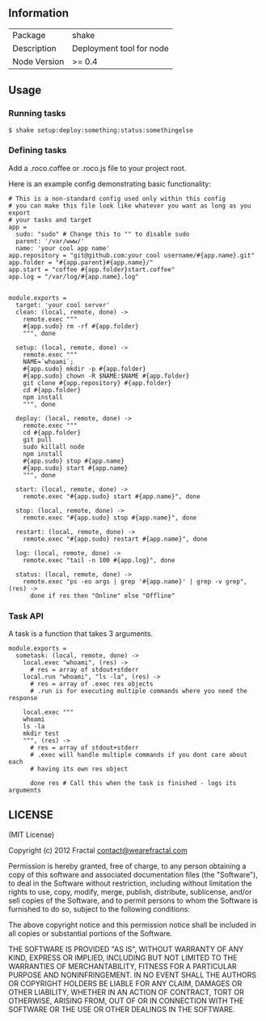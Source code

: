 ## Information

<table>
<tr>
<td>Package</td><td>shake</td>
</tr>
<tr>
<td>Description</td>
<td>Deployment tool for node</td>
</tr>
<tr>
<td>Node Version</td>
<td>>= 0.4</td>
</tr>
</table>

## Usage

### Running tasks
```$ shake setup:deploy:something:status:somethingelse```

### Defining tasks
Add a .roco.coffee or .roco.js file to your project root.

Here is an example config demonstrating basic functionality:

```coffee-script
# This is a non-standard config used only within this config
# you can make this file look like whatever you want as long as you export
# your tasks and target
app =
  sudo: "sudo" # Change this to "" to disable sudo
  parent: '/var/www/'
  name: 'your cool app name'
app.repository = "git@github.com:your cool username/#{app.name}.git"
app.folder = "#{app.parent}#{app.name}/"
app.start = "coffee #{app.folder}start.coffee"
app.log = "/var/log/#{app.name}.log"


module.exports =
  target: 'your cool server'
  clean: (local, remote, done) ->
    remote.exec """
    #{app.sudo} rm -rf #{app.folder}
    """, done

  setup: (local, remote, done) ->
    remote.exec """
    NAME=`whoami`;
    #{app.sudo} mkdir -p #{app.folder}
    #{app.sudo} chown -R $NAME:$NAME #{app.folder}
    git clone #{app.repository} #{app.folder}
    cd #{app.folder}
    npm install
    """, done

  deploy: (local, remote, done) ->
    remote.exec """
    cd #{app.folder}
    git pull
    sudo killall node
    npm install
    #{app.sudo} stop #{app.name}
    #{app.sudo} start #{app.name}
    """, done

  start: (local, remote, done) ->
    remote.exec "#{app.sudo} start #{app.name}", done

  stop: (local, remote, done) ->
    remote.exec "#{app.sudo} stop #{app.name}", done

  restart: (local, remote, done) ->
    remote.exec "#{app.sudo} restart #{app.name}", done

  log: (local, remote, done) ->
    remote.exec "tail -n 100 #{app.log}", done

  status: (local, remote, done) ->
    remote.exec "ps -eo args | grep '#{app.name}' | grep -v grep", (res) ->
      done if res then "Online" else "Offline"
```

### Task API

A task is a function that takes 3 arguments.

```coffee-script
module.exports =
  sometask: (local, remote, done) ->
    local.exec "whoami", (res) ->
      # res = array of stdout+stderr
    local.run "whoami", "ls -la", (res) ->
      # res = array of .exec res objects
      # .run is for executing multiple commands where you need the response

    local.exec """
    whoami
    ls -la
    mkdir test
    """, (res) ->
      # res = array of stdout+stderr
      # .exec will handle multiple commands if you dont care about each
      # having its own res object

      done res # Call this when the task is finished - logs its arguments
```

## LICENSE

(MIT License)

Copyright (c) 2012 Fractal <contact@wearefractal.com>

Permission is hereby granted, free of charge, to any person obtaining
a copy of this software and associated documentation files (the
"Software"), to deal in the Software without restriction, including
without limitation the rights to use, copy, modify, merge, publish,
distribute, sublicense, and/or sell copies of the Software, and to
permit persons to whom the Software is furnished to do so, subject to
the following conditions:

The above copyright notice and this permission notice shall be
included in all copies or substantial portions of the Software.

THE SOFTWARE IS PROVIDED "AS IS", WITHOUT WARRANTY OF ANY KIND,
EXPRESS OR IMPLIED, INCLUDING BUT NOT LIMITED TO THE WARRANTIES OF
MERCHANTABILITY, FITNESS FOR A PARTICULAR PURPOSE AND
NONINFRINGEMENT. IN NO EVENT SHALL THE AUTHORS OR COPYRIGHT HOLDERS BE
LIABLE FOR ANY CLAIM, DAMAGES OR OTHER LIABILITY, WHETHER IN AN ACTION
OF CONTRACT, TORT OR OTHERWISE, ARISING FROM, OUT OF OR IN CONNECTION
WITH THE SOFTWARE OR THE USE OR OTHER DEALINGS IN THE SOFTWARE.
